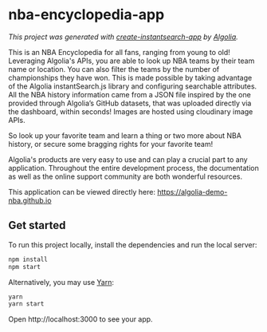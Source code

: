 # nba-encyclopedia-app

_This project was generated with [create-instantsearch-app](https://github.com/algolia/create-instantsearch-app) by [Algolia](https://algolia.com)._

This is an NBA Encyclopedia for all fans, ranging from young to old! Leveraging Algolia's APIs, you are able to look up NBA teams by their team name or location. You can also filter the teams by the number of championships they have won. This is made possible by taking advantage of the Algolia instantSearch.js library and configuring searchable attributes. All the NBA history information came from a JSON file inspired by the one provided through Algolia’s GitHub datasets, that was uploaded directly via the dashboard, within seconds! Images are hosted using cloudinary image APIs.

So look up your favorite team and learn a thing or two more about NBA history, or secure some bragging rights for your favorite team! 

Algolia's products are very easy to use and can play a crucial part to any application. Throughout the entire development process, the documentation as well as the online support community are both wonderful resources.

This application can be viewed directly here: https://algolia-demo-nba.github.io



## Get started

To run this project locally, install the dependencies and run the local server:

```sh
npm install
npm start
```

Alternatively, you may use [Yarn](https://http://yarnpkg.com/):

```sh
yarn
yarn start
```

Open http://localhost:3000 to see your app.
